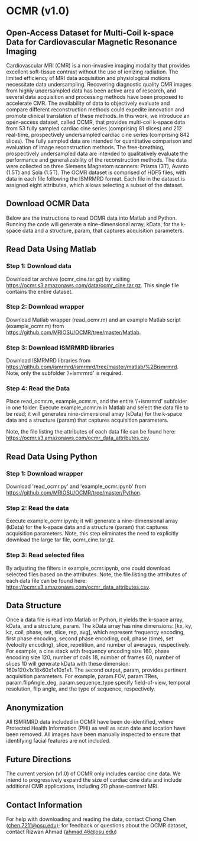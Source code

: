 # OCMR (v1.0) 
## Open-Access Dataset for Multi-Coil k-space Data for Cardiovascular Magnetic Resonance Imaging

Cardiovascular MRI (CMR) is a non-invasive imaging modality that provides excellent soft-tissue contrast without the use of ionizing radiation. The limited efficiency of MRI data acquisition and physiological motions necessitate data undersampling. Recovering diagnostic quality CMR images from highly undersampled data has been active area of research, and several data acquisition and processing methods have been proposed to accelerate CMR. The availability of data to objectively evaluate and compare different reconstruction methods could expedite innovation and promote clinical translation of these methods. In this work, we introduce an open-access dataset, called OCMR, that provides multi-coil k-space data from 53 fully sampled cardiac cine series (comprising 81 slices) and 212 real-time, prospectively undersampled cardiac cine series (comprising 842 slices). The fully sampled data are intended for quantitative comparison and evaluation of image reconstruction methods. The free-breathing, prospectively undersampled data are intended to qualitatively evaluate the performance and generalizability of the reconstruction methods. The data were collected on three Siemens Magnetom scanners: Prisma (3T), Avanto (1.5T) and Sola (1.5T). The OCMR dataset is comprised of HDF5 files, with data in each file following the ISMRMRD format. Each file in the dataset is assigned eight attributes, which allows selecting a subset of the dataset.

## Download OCMR Data 
Below are the instructions to read OCMR data into Matlab and Python. Running the code will generate a nine-dimensional array, kData, for the k-space data and a structure, param, that captures acquisition parameters.

## Read Data Using Matlab
### Step 1: Download data
Download tar archive (ocmr_cine.tar.gz) by visiting https://ocmr.s3.amazonaws.com/data/ocmr_cine.tar.gz. This single file contains the entire dataset.
### Step 2: Download wrapper
Download Matlab wrapper (read_ocmr.m) and an example Matlab script (example_ocmr.m) from https://github.com/MRIOSU/OCMR/tree/master/Matlab. 
### Step 3: Download ISMRMRD libraries
Download ISMRMRD libraries from https://github.com/ismrmrd/ismrmrd/tree/master/matlab/%2Bismrmrd. Note, only the subfolder ‘/+ismrmrd’ is required.
### Step 4: Read the Data
Place read_ocmr.m, example_ocmr.m, and the entire ‘/+ismrmrd’ subfolder in one folder. Execute example_ocmr.m in Matlab and select the data file to be read; it will generatea nine-dimensional array (kData) for the k-space data and a structure (param) that captures acquisition parameters.

Note, the file listing the attributes of each data file can be found here: https://ocmr.s3.amazonaws.com/ocmr_data_attributes.csv.

## Read Data Using Python
### Step 1: Download wrapper
Download 'read_ocmr.py' and 'example_ocmr.ipynb' from https://github.com/MRIOSU/OCMR/tree/master/Python.
### Step 2: Read the data
Execute example_ocmr.ipynb; it will generate a nine-dimensional array (kData) for the k-space data and a structure (param) that captures acquisition parameters. Note, this step eliminates the need to explicitly download the large tar file, ocmr_cine.tar.gz.
### Step 3: Read selected files
By adjusting the filters in example_ocmr.ipynb, one could download selected files based on the attributes. Note, the file listing the attributes of each data file can be found here: https://ocmr.s3.amazonaws.com/ocmr_data_attributes.csv.

## Data Structure
Once a data file is read into Matlab or Python, it yields the k-space array, kData, and a structure, param. The kData array has nine dimensions: [kx, ky, kz, coil, phase, set, slice, rep, avg], which represent frequency encoding, first phase encoding, second phase encoding, coil, phase (time), set (velocity encoding), slice, repetition, and number of averages, respectively. For example, a cine stack with frequency encoding size 160, phase encoding size 120, number of coils 18, number of frames 60, number of slices 10 will generate kData with these dimension: 160x120x1x18x60x1x10x1x1. The second output, param, provides pertinent acquisition parameters. For example, param.FOV, param.TRes, param.flipAngle_deg, param.sequence_type specify field-of-view, temporal resolution, flip angle, and the type of sequence, respectively.

## Anonymization
All ISMRMRD data included in OCMR have been de-identified, where Protected Health Information (PHI) as well as scan date and location have been removed. All images have been manually inspected to ensure that identifying facial features are not included.

## Future Directions
The current version (v1.0) of OCMR only includes cardiac cine data. We intend to progressively expand the size of cardiac cine data and include additional CMR applications, including 2D phase-contrast MRI.

## Contact Information
For help with downloading and reading the data, contact Chong Chen (chen.7211@osu.edu); for feedback or questions about the OCMR dataset, contact Rizwan Ahmad (ahmad.46@osu.edu)
